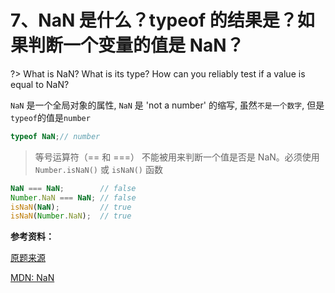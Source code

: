 # 7、NaN 是什么？typeof 的结果是？如果判断一个变量的值是 NaN？

?> What is NaN? What is its type? How can you reliably test if a value is equal to NaN?

`NaN` 是一个全局对象的属性, `NaN` 是 'not a number' 的缩写, 虽然`不是一个数字`, 但是`typeof`的值是`number`

```js
typeof NaN;// number
```

> 等号运算符（== 和 ===） 不能被用来判断一个值是否是 NaN。必须使用 `Number.isNaN()` 或 `isNaN()` 函数

```js
NaN === NaN;        // false
Number.NaN === NaN; // false
isNaN(NaN);         // true
isNaN(Number.NaN);  // true
```

**参考资料：**

[原题来源](https://www.toptal.com/javascript/interview-questions)

[MDN: NaN](https://developer.mozilla.org/zh-CN/docs/Web/JavaScript/Reference/Global_Objects/NaN)